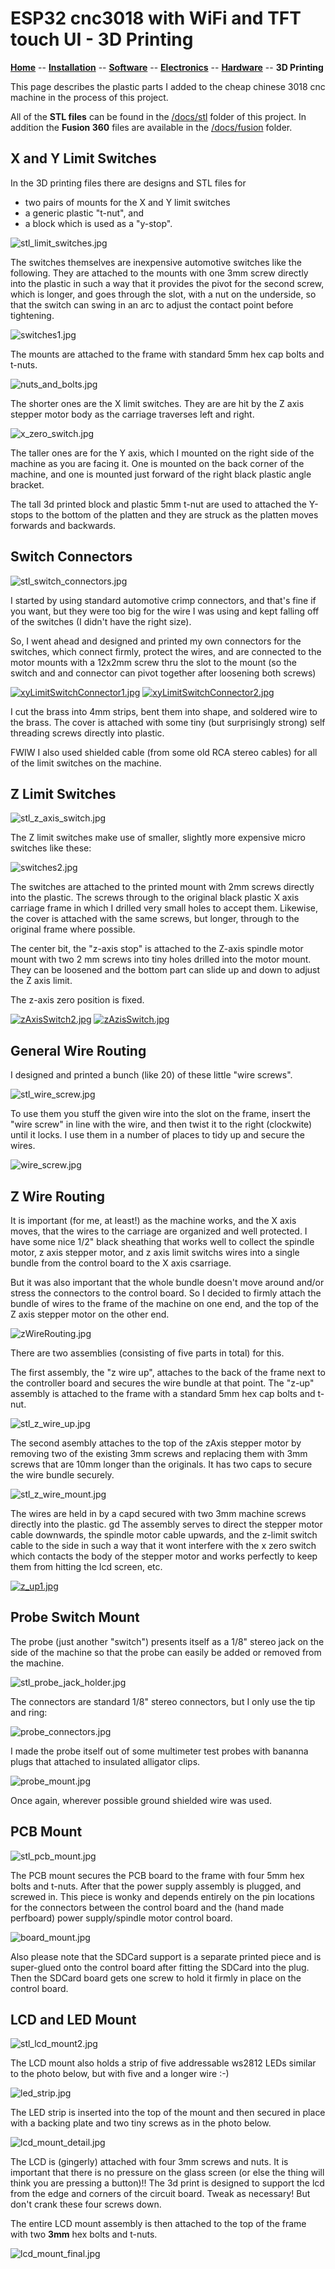 # ESP32 cnc3018 with WiFi and TFT touch UI - 3D Printing

**[Home](readme.md)** --
**[Installation](installation.md)** --
**[Software](software.md)** --
**[Electronics](electronics.md)** --
**[Hardware](hardware.md)** --
**3D Printing**

This page describes the plastic parts I added to the cheap chinese 3018 cnc
machine in the process of this project.

All of the **STL files** can be found in the [/docs/stl](stl) folder of this project.
In addition the **Fusion 360** files are available in the [/docs/fusion](fusion) folder.


## X and Y Limit Switches

In the 3D printing files there are designs and STL files for

- two pairs of mounts for the X and Y limit switches
- a generic plastic "t-nut", and
- a block which is used as a "y-stop".

![stl_limit_switches.jpg](images/stl_limit_switches.jpg)

The switches themselves are inexpensive automotive switches like
the following.  They are attached to the mounts with one 3mm screw
directly into the plastic in such a way that it provides the
pivot for the second screw, which is longer, and goes through
the slot, with a nut on the underside, so that the switch can swing
in an arc to adjust the contact point before tightening.

![switches1.jpg](images/switches1.jpg)

The mounts are attached to the frame with standard 5mm hex cap
bolts and t-nuts.

![nuts_and_bolts.jpg](images/nuts_and_bolts.jpg)


The shorter ones are the X limit switches. They are are hit by the
Z axis stepper motor body as the carriage traverses left and right.

![x_zero_switch.jpg](images/x_zero_switch.jpg)



The taller ones are for the Y axis, which I mounted on the
right side of the machine as you are facing it. One is mounted on the back
corner of the machine, and one is mounted just forward of
the right black plastic angle bracket.

The tall 3d printed block and plastic 5mm t-nut are used to attached
the Y-stops to the bottom of the platten and they are struck as
the platten moves forwards and backwards.

## Switch Connectors

![stl_switch_connectors.jpg](images/stl_switch_connectors.jpg)

I started by using standard automotive crimp connectors, and
that's fine if you want, but they were too big for the wire
I was using and kept falling off of the switches (I didn't
have the right size).

So, I went ahead and designed and printed my own connectors
for the switches, which connect firmly, protect the wires,
and are connected to the motor mounts with a 12x2mm screw
thru the slot to the mount (so the switch and and connector
can pivot together after loosening both screws)

[![xyLimitSwitchConnector1.jpg](images/xyLimitSwitchConnector1.jpg)](images/xyLimitSwitchConnector1_large.jpg)
[![xyLimitSwitchConnector2.jpg](images/xyLimitSwitchConnector2.jpg)](images/xyLimitSwitchConnector2_large.jpg)

I cut the brass into 4mm strips, bent them into shape, and soldered wire to the brass.
The cover is attached with some tiny (but surprisingly strong) self threading screws
directly into plastic.

FWIW I also used shielded cable (from some old RCA stereo cables) for all of the limit
switches on the machine.


## Z Limit Switches

![stl_z_axis_switch.jpg](images/stl_z_axis_switch.jpg)

The Z limit switches make use of smaller, slightly more expensive micro
switches like these:

![switches2.jpg](images/switches2.jpg)

The switches are attached to the printed mount with 2mm screws directly into
the plastic. The screws through to the original black plastic
X axis carriage frame in which I drilled very small holes to accept
them.  Likewise, the cover is attached with the same screws, but
longer, through to the original frame where possible.


The center bit, the "z-axis stop" is attached to the Z-axis spindle motor mount
with two 2 mm screws into tiny holes drilled into the motor mount. They can be
loosened and the bottom part can slide up and down to adjust the Z axis limit.

The z-axis zero position is fixed.


[![zAxisSwitch2.jpg](images/zAxisSwitch2.jpg)](images/zAzisSwitch2_large.jpg)
[![zAzisSwitch.jpg](images/zAzisSwitch.jpg)](images/zAzisSwitch_large.jpg)


## General Wire Routing

I designed and printed a bunch (like 20) of these little "wire screws".

![stl_wire_screw.jpg](images/stl_wire_screw.jpg)

To use them you stuff the given wire into the slot on the frame, insert
the "wire screw" in line with the wire, and then twist it to the right
(clockwite) until it locks.  I use them in a number of places to tidy up and secure
the wires.

![wire_screw.jpg](images/wire_screw.jpg)



## Z Wire Routing

It is important (for me, at least!) as the machine works, and the X axis moves,
that the wires to the carriage are organized and well protected.   I have some
nice 1/2" black sheathing that works well to collect the spindle motor, z axis stepper
motor, and z axis limit switchs wires into a single bundle from the control board
to the X axis csarriage.

But it was also important that the whole bundle doesn't move around and/or
stress the connectors to the control board. So I decided to firmly attach the
bundle of wires to the frame of the machine on one end, and the top of the
Z axis stepper motor on the other end.

![zWireRouting.jpg](images/zWireRouting.jpg)


There are two assemblies (consisting of five parts in total) for this.

The first assembly, the "z wire up", attaches to the back of the frame next
to the controller board and secures the wire bundle at that point.
The "z-up" assembly is attached to the frame with a standard 5mm hex cap
bolts and t-nut.

![stl_z_wire_up.jpg](images/stl_z_wire_up.jpg)

The second asembly attaches to the top of the zAxis stepper motor by removing
two of the existing 3mm screws and replacing them with 3mm screws that are 10mm
longer than the originals. It has two caps to secure the wire bundle securely.

![stl_z_wire_mount.jpg](images/stl_z_wire_mount.jpg)

The wires are held in by a capd secured with two 3mm machine screws directly
into the plastic.
 gd
The assembly serves to direct the stepper motor cable downwards, the spindle
motor cable upwards, and the z-limit switch cable to the side in such a
way that it wont interfere with the x zero switch which contacts the body
of the stepper motor and works perfectly to keep them from hitting the
lcd screen, etc.

[![z_up1.jpg](images/z_up1.jpg)](images/z_up1_large.jpg)


## Probe Switch Mount

The probe (just another "switch") presents itself as a 1/8" stereo jack on
the side of the machine so that the probe can easily be added or removed
from the machine.

![stl_probe_jack_holder.jpg](images/stl_probe_jack_holder.jpg)

The connectors are standard 1/8" stereo connectors, but I only
use the tip and ring:

![probe_connectors.jpg](images/probe_connectors.jpg)

I made the probe itself out of some multimeter test probes with
bananna plugs that attached to insulated alligator clips.

![probe_mount.jpg](images/probe_mount.jpg)

Once again, wherever possible ground shielded wire was used.

## PCB Mount

![stl_pcb_mount.jpg](images/stl_pcb_mount.jpg)

The PCB mount secures the PCB board to the frame with four 5mm hex bolts
and t-nuts.  After that the power supply assembly is plugged, and screwed
in.  This piece is wonky and depends entirely on the pin locations for
the connectors between the control board and the (hand made perfboard)
power supply/spindle motor control board.

![board_mount.jpg](images/board_mount.jpg)

Also please note that the SDCard support is a separate printed piece
and is super-glued onto the control board after fitting the SDCard into
the plug.  Then the SDCard board gets one screw to hold it firmly
in place on the control board.


## LCD and LED Mount

![stl_lcd_mount2.jpg](images/stl_lcd_mount2.jpg)

The LCD mount also holds a strip of five addressable ws2812 LEDs
similar to the photo below, but with five and a longer wire :-)

![led_strip.jpg](images/led_strip.jpg)

The LED strip is inserted into the top of the mount and then secured
in place with a backing plate and two tiny screws as in the photo
below.

![lcd_mount_detail.jpg](images/lcd_mount_detail.jpg)

The LCD is (gingerly) attached with four 3mm screws and nuts.  It is
important that there is no pressure on the glass screen (or else
the thing will think you are pressing a button)!!  The 3d print is
designed to support the lcd from the edge and corners of the circuit
board.  Tweak as necessary! But don't crank these four screws down.

The entire LCD mount assembly is then attached to the top of the frame
with two **3mm** hex bolts and t-nuts.

![lcd_mount_final.jpg](images/lcd_mount_final.jpg)
